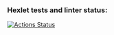 ### Hexlet tests and linter status:
[![Actions Status](https://github.com/A3a3eJlJl0/php-project-lvl2/workflows/hexlet-check/badge.svg)](https://github.com/A3a3eJlJl0/php-project-lvl2/actions)